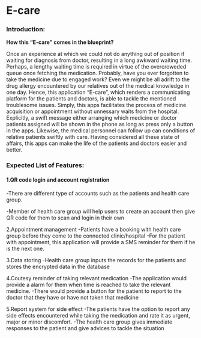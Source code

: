 <h1>E-care</h1>
<h3>Introduction:</h3>

<b>How this “E-care” comes in the blueprint?</b>

Once an experience at which we could not do anything out of position if waiting for diagnosis from doctor, resulting in a long awkward waiting time. Perhaps, a lengthy waiting time is required in virtue of the overcroweded queue once fetching the medication. Probably, have you ever forgotten to take the medicine due to engaged work? Even we might be all adrift to the drug allergy encountered by our relatives out of the medical knowledge in one day.
Hence, this application “E-care”, which renders a communicating platform for the patients and doctors, is able to tackle the mentioned troublesome issues. Simply, this apps facilitates the process of medicine acquisition or appointment without unnessary waits from the hospital. Explicitly, a swift message either arranging which medicine or doctor patients assigned will be shown in the phone as long as press only a button in the apps. Likewise, the medical personnel can follow up can conditions of relative patients swiftly with care. 
Having considered all these state of affairs, this apps can make the life of the patients and doctors easier and better.

<h3>Expected List of Features:</h3>

<h4>1.QR code login and  account registration</h4>
   <p>-There are different type of accounts such as the patients and health care group.</p>
   -Member of health care group will help users to create an account then give QR code for them to scan and login in their own 

2.Appointment management 
   -Patients have a booking with health care group before they come to the connected clinic/hospital
   -For the patient with appointment, this application will provide a SMS reminder for them if he is the next one.

3.Data storing
-Health care group inputs the records for the patients and stores the encrypted data in the database
	
4.Coutesy reminder of taking relevant medication
-The application would provide a alarm for them when time is reached to take the relevant medicine.
-There would provide a button for the patient to report to the doctor that they have or have not taken that medicine

5.Report system for side effect
-The patients have the option to report any side effects encountered while taking the medication and rate it as urgent, major or minor discomfort. 
-The health care group gives immediate responses to the patient and give advices to tackle the situation
